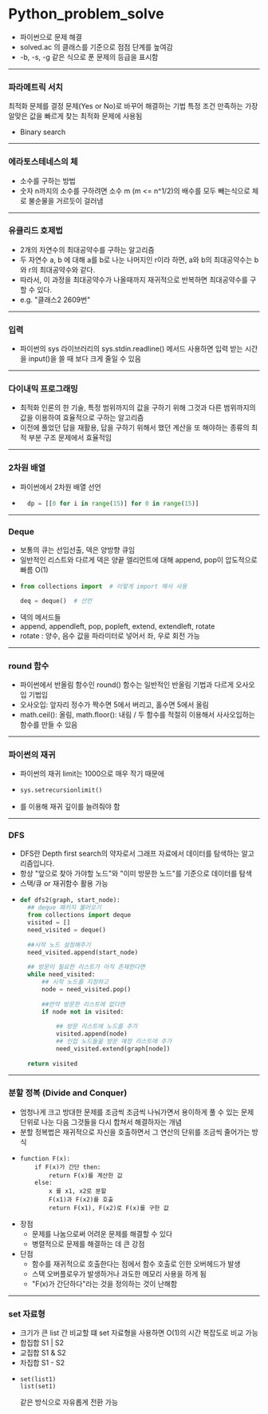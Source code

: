 # Python_problem_solve

- 파이썬으로 문제 해결
- solved.ac 의 클래스를 기준으로 점점 단계를 높여감
- -b, -s, -g 같은 식으로 푼 문제의 등급을 표시함


---

### 파라메트릭 서치

최적화 문제를 결정 문제(Yes or No)로 바꾸어 해결하는 기법
특정 조건 만족하는 가장 알맞은 값을 빠르게 찾는 최적화 문제에 사용됨
- Binary search

---
### 에라토스테네스의 체
- 소수를 구하는 방법
- 숫자 n까지의 소수를 구하려면 소수 m (m <= n^1/2)의 배수를 모두 빼는식으로 체로 불순물을 거르듯이 걸러냄

---
### 유클리드 호제법
- 2개의 자연수의 최대공약수를 구하는 알고리즘
- 두 자연수 a, b 에 대해 a를 b로 나눈 나머지인 r이라 하면, a와 b의 최대공약수는 b와 r의 최대공약수와 같다.
- 따라서, 이 과정을 최대공약수가 나올때까지 재귀적으로 반복하면 최대공약수를 구할 수 있다.
- e.g. "클래스2 2609번"

---
### 입력
- 파이썬의 sys 라이브러리의 sys.stdin.readline() 메서드 사용하면 입력 받는 시간을 input()을 쓸 때 보다 크게 줄일 수 있음

---
### 다이내믹 프로그래밍
- 최적화 인론의 한 기술, 특정 범위까지의 값을 구하기 위해 그것과 다른 범위까지의 값을 이용하여 효율적으로 구하는 알고리즘
- 이전에 풀었던 답을 재활용, 답을 구하기 위해서 했던 계산을 또 해야하는 종류의 최적 부분 구조 문제에서 효율적임

---
### 2차원 배열
- 파이썬에서 2차원 배열 선언 
- ```python
    dp = [[0 for i in range(15)] for 0 in range(15)]
---
### Deque
- 보통의 큐는 선입선출, 덱은 양방향 큐임
- 일반적인 리스트와 다르게 덱은 양끝 엘리먼트에 대해 append, pop이 압도적으로 빠름 O(1)
- ```python
  from collections import  # 이렇게 import 해서 사용
  
  deq = deque()  # 선언
- 덱의 메서드들
- append, appendleft, pop, popleft, extend, extendleft, rotate
- rotate : 양수, 음수 값을 파라미터로 넣어서 좌, 우로 회전 가능
---
### round 함수
- 파이썬에서 반올림 함수인 round() 함수는 일반적인 반올림 기법과 다르게 오사오입 기법임
- 오사오입: 앞자리 정수가 짝수면 5에서 버리고, 홀수면 5에서 올림
- math.ceil(): 올림, math.floor(): 내림 / 두 함수를 적절히 이용해서 사사오입하는 함수를 만들 수 있음

---
### 파이썬의 재귀
- 파이썬의 재귀 limit는 1000으로 매우 작기 때문에
- ```python 
  sys.setrecursionlimit()
- 를 이용해 재귀 깊이를 늘려줘야 함
---
### DFS

- DFS란 Depth first search의 약자로서 그래프 자료에서 데이터를 탐색하는 알고리즘입니다.
- 항상 "앞으로 찾아 가야할 노드"와 "이미 방문한 노드"를 기준으로 데이터를 탐색
- 스택/큐 or 재귀함수 활용 가능
- ```python 
  def dfs2(graph, start_node):
    ## deque 패키지 불러오기
    from collections import deque
    visited = []
    need_visited = deque()
    
    ##시작 노드 설정해주기
    need_visited.append(start_node)
    
    ## 방문이 필요한 리스트가 아직 존재한다면
    while need_visited:
        ## 시작 노드를 지정하고
        node = need_visited.pop()
 
        ##만약 방문한 리스트에 없다면
        if node not in visited:
 
            ## 방문 리스트에 노드를 추가
            visited.append(node)
            ## 인접 노드들을 방문 예정 리스트에 추가
            need_visited.extend(graph[node])
                
    return visited
---
### 분할 정복 (Divide and Conquer)
- 엄청나게 크고 방대한 문제를 조금씩 조금씩 나눠가면서 용이하게 풀 수 있는 문제 단위로 나눈 다음 그것들을 다시 합쳐서 해결하자는 개념
- 분할 정복법은 재귀적으로 자신을 호출하면서 그 연산의 단위를 조금씩 줄어가는 방식
- ```
  function F(x):
      if F(x)가 간단 then:
          return F(x)를 계산한 값
      else:
          x 를 x1, x2로 분할
          F(x1)과 F(x2)를 호출
          return F(x1), F(x2)로 F(x)를 구한 값
- 장점
  - 문제를 나눔으로써 어려운 문제를 해결할 수 있다
  - 병렬적으로 문제를 해결하는 데 큰 강점
- 단점
  - 함수를 재귀적으로 호출한다는 점에서 함수 호출로 인한 오버헤드가 발생
  - 스택 오버플로우가 발생하거나 과도한 메모리 사용을 하게 됨
  - "F(x)가 간단하다"라는 것을 정의하는 것이 난해함
---
### set 자료형
- 크기가 큰 list 간 비교할 떄 set 자료형을 사용하면 O(1)의 시간 복잡도로 비교 가능
- 합집합 S1 | S2
- 교집합 S1 & S2
- 차집합 S1 - S2
- ~~~
  set(list1)
  list(set1)
  ~~~
  같은 방식으로 자유롭게 전환 가능